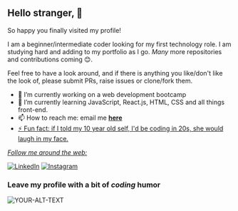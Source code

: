 ## Hello stranger, 👋

So happy you finally visited my profile!

I am a beginner/intermediate coder looking for my first technology role. I am studying hard and adding to my portfolio as I go. *Many* more repositories and contributions coming 😊.

Feel free to have a look around, and if there is anything you like/don't like the look of, please submit PRs, raise issues or clone/fork them.

- 🔭 I’m currently working on a web development bootcamp
- 🌱 I’m currently learning JavaScript, React.js, HTML, CSS and all things front-end.
- 📫 How to reach me: email me <a href="mailto:angeegiraldo@hotmail.es"><b>here</b>
- ⚡ Fun fact: if I told my 10 year old self, I'd be coding in 20s, she would laugh in my face.


<i>Follow me around the web:</i><br>

<a href="https://www.linkedin.com/in/angela-giraldo29" target="_blank"><img src="https://img.shields.io/badge/LinkedIn-%230077B5.svg?&style=flat-square&logo=linkedin&logoColor=white" alt="LinkedIn"></a>
<a href="https://www.instagram.com/angl.ll" target="_blank"><img src="https://img.shields.io/badge/Instagram-%23E4405F.svg?&style=flat-square&logo=instagram&logoColor=white" alt="Instagram"></a>


### Leave my profile with a bit of *coding* humor

<picture>
 <source media="(prefers-color-scheme: dark)" srcset="github.jfif">
 <source media="(prefers-color-scheme: light)" srcset="github.jfif">
 <img alt="YOUR-ALT-TEXT" src="YOUR-DEFAULT-IMAGE">
</picture>

